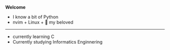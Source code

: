 <h><b>Welcome</b></h>
- I know a bit of Python
- nvim + Linux + 🧉 my beloved
---
- currently learning C
- Currently studying Informatics Enginnering
